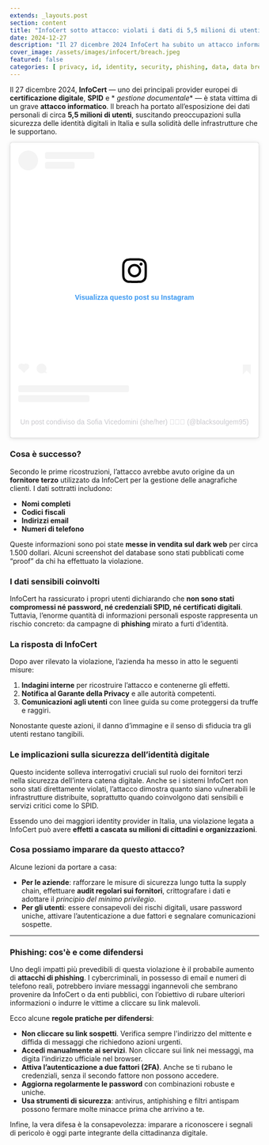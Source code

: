 ```yaml
---
extends: _layouts.post
section: content
title: "InfoCert sotto attacco: violati i dati di 5,5 milioni di utenti"
date: 2024-12-27
description: "Il 27 dicembre 2024 InfoCert ha subito un attacco informatico: esposti i dati personali di 5,5 milioni di utenti, tra cui email e codici fiscali."
cover_image: /assets/images/infocert/breach.jpeg
featured: false
categories: [ privacy, id, identity, security, phishing, data, data breach, security breach, Cybersecurity, Digital identity, SPID, Data theft ]
---
```


Il 27 dicembre 2024, **InfoCert** — uno dei principali provider europei di **certificazione digitale**, **SPID** e *
*gestione documentale** — è stata vittima di un grave **attacco informatico**. Il breach ha portato all’esposizione dei
dati personali di circa **5,5 milioni di utenti**, suscitando preoccupazioni sulla sicurezza delle identità digitali in
Italia e sulla solidità delle infrastrutture che le supportano.

<blockquote class="instagram-media" data-instgrm-permalink="https://www.instagram.com/reel/DEqGqmZsx1R/?utm_source=ig_embed&amp;utm_campaign=loading" data-instgrm-version="14" style=" background:#FFF; border:0; border-radius:3px; box-shadow:0 0 1px 0 rgba(0,0,0,0.5),0 1px 10px 0 rgba(0,0,0,0.15); margin: 1px; max-width:540px; min-width:326px; padding:0; width:99.375%; width:-webkit-calc(100% - 2px); width:calc(100% - 2px);"><div style="padding:16px;"> <a href="https://www.instagram.com/reel/DEqGqmZsx1R/?utm_source=ig_embed&amp;utm_campaign=loading" style=" background:#FFFFFF; line-height:0; padding:0 0; text-align:center; text-decoration:none; width:100%;" target="_blank"> <div style=" display: flex; flex-direction: row; align-items: center;"> <div style="background-color: #F4F4F4; border-radius: 50%; flex-grow: 0; height: 40px; margin-right: 14px; width: 40px;"></div> <div style="display: flex; flex-direction: column; flex-grow: 1; justify-content: center;"> <div style=" background-color: #F4F4F4; border-radius: 4px; flex-grow: 0; height: 14px; margin-bottom: 6px; width: 100px;"></div> <div style=" background-color: #F4F4F4; border-radius: 4px; flex-grow: 0; height: 14px; width: 60px;"></div></div></div><div style="padding: 19% 0;"></div> <div style="display:block; height:50px; margin:0 auto 12px; width:50px;">
    <svg width="50px" height="50px" viewBox="0 0 60 60" version="1.1" xmlns="https://www.w3.org/2000/svg"><g stroke="none" stroke-width="1" fill="none" fill-rule="evenodd"><g transform="translate(-511.000000, -20.000000)" fill="#000000"><g><path d="M556.869,30.41 C554.814,30.41 553.148,32.076 553.148,34.131 C553.148,36.186 554.814,37.852 556.869,37.852 C558.924,37.852 560.59,36.186 560.59,34.131 C560.59,32.076 558.924,30.41 556.869,30.41 M541,60.657 C535.114,60.657 530.342,55.887 530.342,50 C530.342,44.114 535.114,39.342 541,39.342 C546.887,39.342 551.658,44.114 551.658,50 C551.658,55.887 546.887,60.657 541,60.657 M541,33.886 C532.1,33.886 524.886,41.1 524.886,50 C524.886,58.899 532.1,66.113 541,66.113 C549.9,66.113 557.115,58.899 557.115,50 C557.115,41.1 549.9,33.886 541,33.886 M565.378,62.101 C565.244,65.022 564.756,66.606 564.346,67.663 C563.803,69.06 563.154,70.057 562.106,71.106 C561.058,72.155 560.06,72.803 558.662,73.347 C557.607,73.757 556.021,74.244 553.102,74.378 C549.944,74.521 548.997,74.552 541,74.552 C533.003,74.552 532.056,74.521 528.898,74.378 C525.979,74.244 524.393,73.757 523.338,73.347 C521.94,72.803 520.942,72.155 519.894,71.106 C518.846,70.057 518.197,69.06 517.654,67.663 C517.244,66.606 516.755,65.022 516.623,62.101 C516.479,58.943 516.448,57.996 516.448,50 C516.448,42.003 516.479,41.056 516.623,37.899 C516.755,34.978 517.244,33.391 517.654,32.338 C518.197,30.938 518.846,29.942 519.894,28.894 C520.942,27.846 521.94,27.196 523.338,26.654 C524.393,26.244 525.979,25.756 528.898,25.623 C532.057,25.479 533.004,25.448 541,25.448 C548.997,25.448 549.943,25.479 553.102,25.623 C556.021,25.756 557.607,26.244 558.662,26.654 C560.06,27.196 561.058,27.846 562.106,28.894 C563.154,29.942 563.803,30.938 564.346,32.338 C564.756,33.391 565.244,34.978 565.378,37.899 C565.522,41.056 565.552,42.003 565.552,50 C565.552,57.996 565.522,58.943 565.378,62.101 M570.82,37.631 C570.674,34.438 570.167,32.258 569.425,30.349 C568.659,28.377 567.633,26.702 565.965,25.035 C564.297,23.368 562.623,22.342 560.652,21.575 C558.743,20.834 556.562,20.326 553.369,20.18 C550.169,20.033 549.148,20 541,20 C532.853,20 531.831,20.033 528.631,20.18 C525.438,20.326 523.257,20.834 521.349,21.575 C519.376,22.342 517.703,23.368 516.035,25.035 C514.368,26.702 513.342,28.377 512.574,30.349 C511.834,32.258 511.326,34.438 511.181,37.631 C511.035,40.831 511,41.851 511,50 C511,58.147 511.035,59.17 511.181,62.369 C511.326,65.562 511.834,67.743 512.574,69.651 C513.342,71.625 514.368,73.296 516.035,74.965 C517.703,76.634 519.376,77.658 521.349,78.425 C523.257,79.167 525.438,79.673 528.631,79.82 C531.831,79.965 532.853,80.001 541,80.001 C549.148,80.001 550.169,79.965 553.369,79.82 C556.562,79.673 558.743,79.167 560.652,78.425 C562.623,77.658 564.297,76.634 565.965,74.965 C567.633,73.296 568.659,71.625 569.425,69.651 C570.167,67.743 570.674,65.562 570.82,62.369 C570.966,59.17 571,58.147 571,50 C571,41.851 570.966,40.831 570.82,37.631"></path></g></g></g></svg></div><div style="padding-top: 8px;"> <div style=" color:#3897f0; font-family:Arial,sans-serif; font-size:14px; font-style:normal; font-weight:550; line-height:18px;">Visualizza questo post su Instagram</div></div><div style="padding: 12.5% 0;"></div> <div style="display: flex; flex-direction: row; margin-bottom: 14px; align-items: center;"><div> <div style="background-color: #F4F4F4; border-radius: 50%; height: 12.5px; width: 12.5px; transform: translateX(0px) translateY(7px);"></div> <div style="background-color: #F4F4F4; height: 12.5px; transform: rotate(-45deg) translateX(3px) translateY(1px); width: 12.5px; flex-grow: 0; margin-right: 14px; margin-left: 2px;"></div> <div style="background-color: #F4F4F4; border-radius: 50%; height: 12.5px; width: 12.5px; transform: translateX(9px) translateY(-18px);"></div></div><div style="margin-left: 8px;"> <div style=" background-color: #F4F4F4; border-radius: 50%; flex-grow: 0; height: 20px; width: 20px;"></div> <div style=" width: 0; height: 0; border-top: 2px solid transparent; border-left: 6px solid #f4f4f4; border-bottom: 2px solid transparent; transform: translateX(16px) translateY(-4px) rotate(30deg)"></div></div><div style="margin-left: auto;"> <div style=" width: 0px; border-top: 8px solid #F4F4F4; border-right: 8px solid transparent; transform: translateY(16px);"></div> <div style=" background-color: #F4F4F4; flex-grow: 0; height: 12px; width: 16px; transform: translateY(-4px);"></div> <div style=" width: 0; height: 0; border-top: 8px solid #F4F4F4; border-left: 8px solid transparent; transform: translateY(-4px) translateX(8px);"></div></div></div> <div style="display: flex; flex-direction: column; flex-grow: 1; justify-content: center; margin-bottom: 24px;"> <div style=" background-color: #F4F4F4; border-radius: 4px; flex-grow: 0; height: 14px; margin-bottom: 6px; width: 224px;"></div> <div style=" background-color: #F4F4F4; border-radius: 4px; flex-grow: 0; height: 14px; width: 144px;"></div></div></a><p style=" color:#c9c8cd; font-family:Arial,sans-serif; font-size:14px; line-height:17px; margin-bottom:0; margin-top:8px; overflow:hidden; padding:8px 0 7px; text-align:center; text-overflow:ellipsis; white-space:nowrap;"><a href="https://www.instagram.com/reel/DEqGqmZsx1R/?utm_source=ig_embed&amp;utm_campaign=loading" style=" color:#c9c8cd; font-family:Arial,sans-serif; font-size:14px; font-style:normal; font-weight:normal; line-height:17px; text-decoration:none;" target="_blank">Un post condiviso da Sofia Vicedomini (she/her) 🌈🏳️‍⚧️ (@blacksoulgem95)</a></p></div></blockquote>
<script async src="//www.instagram.com/embed.js"></script>

### Cosa è successo?

Secondo le prime ricostruzioni, l’attacco avrebbe avuto origine da un **fornitore terzo** utilizzato da InfoCert per la
gestione delle anagrafiche clienti. I dati sottratti includono:

* **Nomi completi**
* **Codici fiscali**
* **Indirizzi email**
* **Numeri di telefono**

Queste informazioni sono poi state **messe in vendita sul dark web** per circa 1.500 dollari. Alcuni screenshot del
database sono stati pubblicati come “proof” da chi ha effettuato la violazione.

### I dati sensibili coinvolti

InfoCert ha rassicurato i propri utenti dichiarando che **non sono stati compromessi né password, né credenziali SPID,
né certificati digitali**. Tuttavia, l’enorme quantità di informazioni personali esposte rappresenta un rischio
concreto: da campagne di **phishing** mirato a furti d’identità.

### La risposta di InfoCert

Dopo aver rilevato la violazione, l’azienda ha messo in atto le seguenti misure:

1. **Indagini interne** per ricostruire l’attacco e contenerne gli effetti.
2. **Notifica al Garante della Privacy** e alle autorità competenti.
3. **Comunicazioni agli utenti** con linee guida su come proteggersi da truffe e raggiri.

Nonostante queste azioni, il danno d’immagine e il senso di sfiducia tra gli utenti restano tangibili.

### Le implicazioni sulla sicurezza dell’identità digitale

Questo incidente solleva interrogativi cruciali sul ruolo dei fornitori terzi nella sicurezza dell’intera catena
digitale. Anche se i sistemi InfoCert non sono stati direttamente violati, l’attacco dimostra quanto siano vulnerabili
le infrastrutture distribuite, soprattutto quando coinvolgono dati sensibili e servizi critici come lo SPID.

Essendo uno dei maggiori identity provider in Italia, una violazione legata a InfoCert può avere **effetti a cascata su
milioni di cittadini e organizzazioni**.

### Cosa possiamo imparare da questo attacco?

Alcune lezioni da portare a casa:

* **Per le aziende**: rafforzare le misure di sicurezza lungo tutta la supply chain, effettuare **audit regolari sui
  fornitori**, crittografare i dati e adottare il _principio del minimo privilegio_.
* **Per gli utenti**: essere consapevoli dei rischi digitali, usare password uniche, attivare l’autenticazione a due
  fattori e segnalare comunicazioni sospette.

---

### Phishing: cos'è e come difendersi

Uno degli impatti più prevedibili di questa violazione è il probabile aumento di **attacchi di phishing**. I
cybercriminali, in possesso di email e numeri di telefono reali, potrebbero inviare messaggi ingannevoli che sembrano
provenire da InfoCert o da enti pubblici, con l’obiettivo di rubare ulteriori informazioni o indurre le vittime a
cliccare su link malevoli.

Ecco alcune **regole pratiche per difendersi**:

* **Non cliccare su link sospetti**. Verifica sempre l'indirizzo del mittente e diffida di messaggi che richiedono
  azioni urgenti.
* **Accedi manualmente ai servizi**. Non cliccare sui link nei messaggi, ma digita l’indirizzo ufficiale nel browser.
* **Attiva l’autenticazione a due fattori (2FA)**. Anche se ti rubano le credenziali, senza il secondo fattore non
  possono accedere.
* **Aggiorna regolarmente le password** con combinazioni robuste e uniche.
* **Usa strumenti di sicurezza**: antivirus, antiphishing e filtri antispam possono fermare molte minacce prima che
  arrivino a te.

Infine, la vera difesa è la consapevolezza: imparare a riconoscere i segnali di pericolo è oggi parte integrante della
cittadinanza digitale.